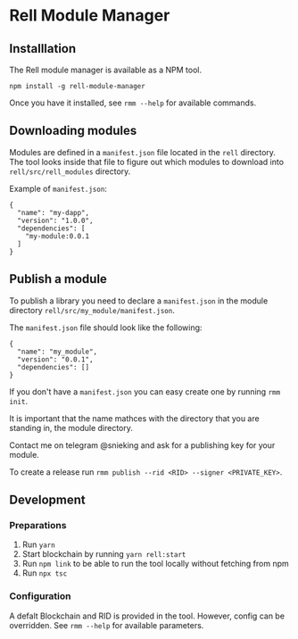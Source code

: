 # Rell Module Manager

## Installlation

The Rell module manager is available as a NPM tool.

```
npm install -g rell-module-manager
```

Once you have it installed, see `rmm --help` for available commands.

## Downloading modules

Modules are defined in a `manifest.json` file located in the `rell` directory. The tool looks inside that file to figure out which modules to download into `rell/src/rell_modules` directory.

Example of `manifest.json`:

```
{
  "name": "my-dapp",
  "version": "1.0.0",
  "dependencies": [
    "my-module:0.0.1
  ]
}
```

## Publish a module
To publish a library you need to declare a `manifest.json` in the module directory `rell/src/my_module/manifest.json`.

The `manifest.json` file should look like the following:

```
{
  "name": "my_module",
  "version": "0.0.1",
  "dependencies": []
}
```

If you don't have a `manifest.json` you can easy create one by running `rmm init`.

It is important that the name mathces with the directory that you are standing in, the module directory.

Contact me on telegram @snieking and ask for a publishing key for your module.

To create a release run `rmm publish --rid <RID> --signer <PRIVATE_KEY>`.

## Development

### Preparations

1. Run `yarn`
2. Start blockchain by running `yarn rell:start`
3. Run `npm link` to be able to run the tool locally without fetching from npm
4. Run `npx tsc`

### Configuration

A defalt Blockchain and RID is provided in the tool. However, config can be overridden. See `rmm --help` for available parameters.
